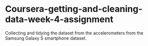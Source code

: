 # Coursera-getting-and-cleaning-data-week-4-assignment
Collecting and tidying the dataset from the accelerometers from the Samsung Galaxy S smartphone dataset.
